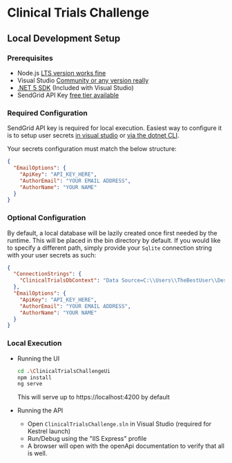 # Clinical Trials Challenge

## Local Development Setup

### Prerequisites

- Node.js [LTS version works fine](https://nodejs.org/en/download/)
- Visual Studio [Community or any version really](https://visualstudio.microsoft.com/downloads/)
- [.NET 5 SDK](https://dotnet.microsoft.com/download/dotnet/5.0) (Included with Visual Studio)
- SendGrid API Key [free tier available](https://sendgrid.com/docs/for-developers/sending-email/api-getting-started/)


### Required Configuration

SendGrid API key is required for local execution. Easiest way to configure it is to setup user secrets [in visual studio](https://docs.microsoft.com/en-us/aspnet/core/security/app-secrets?view=aspnetcore-5.0&tabs=windows#json-structure-flattening-in-visual-studio) or [via the dotnet CLI](https://docs.microsoft.com/en-us/aspnet/core/security/app-secrets?view=aspnetcore-5.0&tabs=windows#set-a-secret).

Your secrets configuration must match the below structure:
```json
{
  "EmailOptions": {
    "ApiKey": "API_KEY_HERE",
    "AuthorEmail": "YOUR EMAIL ADDRESS",
    "AuthorName": "YOUR NAME"
  }
}
```

### Optional Configuration

By default, a local database will be lazily created once first needed by the runtime. This will be placed in the bin directory by default. If you would like to specify a different path, simply provide your `Sqlite` connection string with your user secrets as such:
```json
{
  "ConnectionStrings": {
    "ClinicalTrialsDbContext": "Data Source=C:\\Users\\TheBestUser\\Desktop\\clinical-trials.db"
  },
  "EmailOptions": {
    "ApiKey": "API_KEY_HERE",
    "AuthorEmail": "YOUR EMAIL ADDRESS",
    "AuthorName": "YOUR NAME"
  }
}
```

### Local Execution

- Running the UI
    ```bash
    cd .\ClinicalTrialsChallengeUi
    npm install
    ng serve
    ```

    This will serve up to https://localhost:4200 by default

- Running the API

    - Open `ClinicalTrialsChallenge.sln` in Visual Studio (required for Kestrel launch)
    - Run/Debug using the "IIS Express" profile
    - A browser will open with the openApi documentation to verify that all is well.